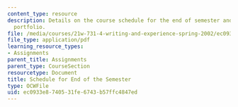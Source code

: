 ```yaml
---
content_type: resource
description: Details on the course schedule for the end of semester and the required
  portfolio.
file: /media/courses/21w-731-4-writing-and-experience-spring-2002/ec0933e8740531fe6743b57ffc4847ed_schedule_end_sem.pdf
file_type: application/pdf
learning_resource_types:
- Assignments
parent_title: Assignments
parent_type: CourseSection
resourcetype: Document
title: Schedule for End of the Semester
type: OCWFile
uid: ec0933e8-7405-31fe-6743-b57ffc4847ed
---
```

